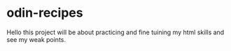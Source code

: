 # odin-recipes
Hello this project will be about practicing and fine tuining my html skills and see my weak points.